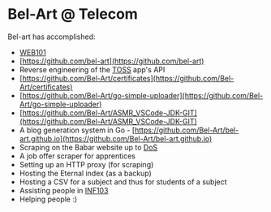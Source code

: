# Bel-Art @ Telecom

Bel-art has accomplished:

-   [WEB101](https://github.com/bel-art/WEB101)
-   [https://github.com/bel-art](https://github.com/bel-art)
-   Reverse engineering of the [TOSS](https://www.cs-sports.fr/toss/) app's API
-   [https://github.com/Bel-Art/certificates](https://github.com/Bel-Art/certificates)
-   [https://github.com/Bel-Art/go-simple-uploader](https://github.com/Bel-Art/go-simple-uploader)
-   [https://github.com/Bel-Art/ASMR_VSCode-JDK-GIT](https://github.com/Bel-Art/ASMR_VSCode-JDK-GIT)
-   A blog generation system in Go - [https://github.com/Bel-Art/bel-art.github.io](https://github.com/Bel-Art/bel-art.github.io)
-   Scraping on the Babar website up to [DoS](https://en.wikipedia.org/wiki/Denial-of-service_attack)
-   A job offer scraper for apprentices
-   Setting up an HTTP proxy (for scraping)
-   Hosting the Eternal index (as a backup)
-   Hosting a CSV for a subject and thus for students of a subject
-   Assisting people in [INF103](https://inf103.telecom-paris.fr/inf103/)
-   Helping people :)

